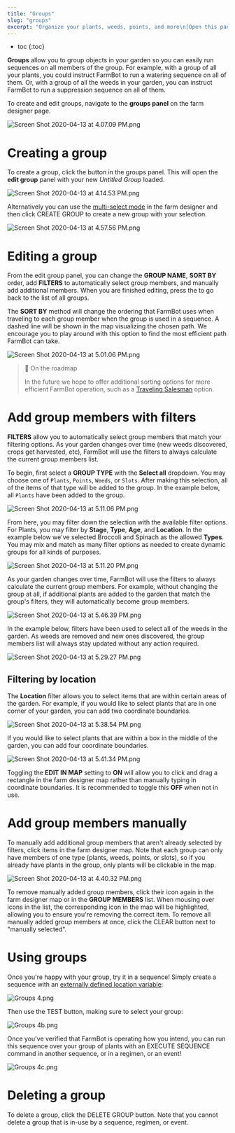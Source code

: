 ```yaml
---
title: "Groups"
slug: "groups"
excerpt: "Organize your plants, weeds, points, and more\n[Open this panel in the app](https://my.farm.bot/app/designer/groups)"
---
```


* toc
{:toc}

**Groups** allow you to group objects in your garden so you can easily run sequences on all members of the group. For example, with a group of all your plants, you could instruct FarmBot to run a watering sequence on all of them. Or, with a group of all the weeds in your garden, you can instruct FarmBot to run a suppression sequence on all of them.

To create and edit groups, navigate to the **groups panel** on the farm designer page.

![Screen Shot 2020-04-13 at 4.07.09 PM.png](Screen_Shot_2020-04-13_at_4.07.09_PM.png)

# Creating a group
To create a group, click the <span class="fb-button fb-blue"><i class="fa fa-plus"></i></span> button in the groups panel. This will open the **edit group** panel with your new _Untitled Group_ loaded.

![Screen Shot 2020-04-13 at 4.14.53 PM.png](Screen_Shot_2020-04-13_at_4.14.53_PM.png)

Alternatively you can use the [multi-select mode](../The-FarmBot-Web-App/farm-designer.md#multi-select-mode) in the farm designer and then click <span class="fb-button fb-blue">CREATE GROUP</span> to create a new group with your selection.

![Screen Shot 2020-04-13 at 4.57.56 PM.png](Screen_Shot_2020-04-13_at_4.57.56_PM.png)

# Editing a group
From the edit group panel, you can change the **GROUP NAME**, **SORT BY** order, add **FILTERS** to automatically select group members, and manually add additional members. When you are finished editing, press the <i class="fa fa-arrow-left"></i> to go back to the list of all groups.

The **SORT BY** method will change the ordering that FarmBot uses when traveling to each group member when the group is used in a sequence. A dashed line will be shown in the map visualizing the chosen path. We encourage you to play around with this option to find the most efficient path FarmBot can take.

![Screen Shot 2020-04-13 at 5.01.06 PM.png](Screen_Shot_2020-04-13_at_5.01.06_PM.png)

> 📘 On the roadmap
>
> In the future we hope to offer additional sorting options for more efficient FarmBot operation, such as a [Traveling Salesman](https://en.wikipedia.org/wiki/Travelling_salesman_problem) option.

# Add group members with filters
**FILTERS** allow you to automatically select group members that match your filtering options. As your garden changes over time (new weeds discovered, crops get harvested, etc), FarmBot will use the filters to always calculate the current group members list.

To begin, first select a **GROUP TYPE** with the **Select all** dropdown. You may choose one of `Plants`, `Points`, `Weeds`, or `Slots`. After making this selection, all of the items of that type will be added to the group. In the example below, all `Plants` have been added to the group.

![Screen Shot 2020-04-13 at 5.11.06 PM.png](Screen_Shot_2020-04-13_at_5.11.06_PM.png)

From here, you may filter down the selection with the available filter options. For Plants, you may filter by **Stage**, **Type**, **Age**, and **Location**. In the example below we've selected Broccoli and Spinach as the allowed **Types**. You may mix and match as many filter options as needed to create dynamic groups for all kinds of purposes.

![Screen Shot 2020-04-13 at 5.11.20 PM.png](Screen_Shot_2020-04-13_at_5.11.20_PM.png)

As your garden changes over time, FarmBot will use the filters to always calculate the current group members. For example, without changing the group at all, if additional plants are added to the garden that match the group's filters, they will automatically become group members.

![Screen Shot 2020-04-13 at 5.46.39 PM.png](Screen_Shot_2020-04-13_at_5.46.39_PM.png)

In the example below, filters have been used to select all of the weeds in the garden. As weeds are removed and new ones discovered, the group members list will always stay updated without any action required.

![Screen Shot 2020-04-13 at 5.29.27 PM.png](Screen_Shot_2020-04-13_at_5.29.27_PM.png)

## Filtering by location
The **Location** filter allows you to select items that are within certain areas of the garden. For example, if you would like to select plants that are in one corner of your garden, you can add two coordinate boundaries.

![Screen Shot 2020-04-13 at 5.38.54 PM.png](Screen_Shot_2020-04-13_at_5.38.54_PM.png)

If you would like to select plants that are within a box in the middle of the garden, you can add four coordinate boundaries.

![Screen Shot 2020-04-13 at 5.41.34 PM.png](Screen_Shot_2020-04-13_at_5.41.34_PM.png)

Toggling the **EDIT IN MAP** setting to **ON** will allow you to click and drag a rectangle in the farm designer map rather than manually typing in coordinate boundaries. It is recommended to toggle this **OFF** when not in use.

# Add group members manually
To manually add additional group members that aren't already selected by filters, click items in the farm designer map. Note that each group can only have members of one type (plants, weeds, points, or slots), so if you already have plants in the group, only plants will be clickable in the map.

![Screen Shot 2020-04-13 at 4.40.32 PM.png](Screen_Shot_2020-04-13_at_4.40.32_PM.png)

To remove manually added group members, click their icon again in the farm designer map or in the **GROUP MEMBERS** list. When mousing over icons in the list, the corresponding icon in the map will be highlighted, allowing you to ensure you're removing the correct item. To remove all manually added group members at once, click the <span class="fb-button fb-red">CLEAR</span> button next to "manually selected".

# Using groups
Once you're happy with your group, try it in a sequence! Simply create a sequence with an [externally defined location variable](../The-FarmBot-Web-App/sequences/externally-defined-variables.md):

![Groups 4.png](Groups_4.png)

Then use the <span class="fb-button fb-orange">TEST</span> button, making sure to select your group:

![Groups 4b.png](Groups_4b.png)

Once you've verified that FarmBot is operating how you intend, you can run this sequence over your group of plants with an <span class="fb-step fb-execute">EXECUTE SEQUENCE</span> command in another sequence, or in a regimen, or an event!

![Groups 4c.png](Groups_4c.png)

# Deleting a group
To delete a group, click the <span class="fb-button fb-red">DELETE GROUP</span> button. Note that you cannot delete a group that is in-use by a sequence, regimen, or event.

